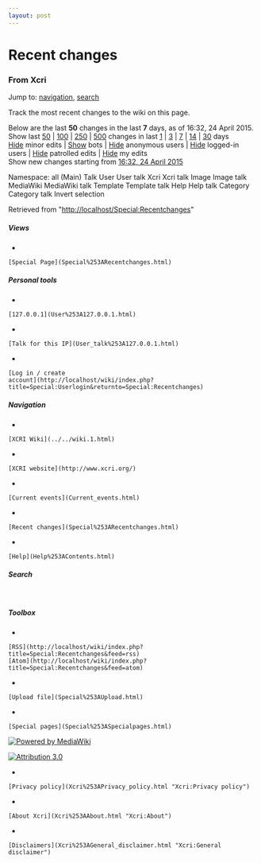 ```yaml
---
layout: post
---
```


<script>
  (function(i,s,o,g,r,a,m){i['GoogleAnalyticsObject']=r;i[r]=i[r]||function(){
  (i[r].q=i[r].q||[]).push(arguments)},i[r].l=1*new Date();a=s.createElement(o),
  m=s.getElementsByTagName(o)[0];a.async=1;a.src=g;m.parentNode.insertBefore(a,m)
  })(window,document,'script','https://www.google-analytics.com/analytics.js','ga');

  ga('create', 'UA-73710929-3', 'auto');
  ga('send', 'pageview');

</script>







Recent changes 
==============













### From Xcri 







Jump to: [navigation](Special%253ARecentchanges.html#column-one),
[search](Special%253ARecentchanges.html#searchInput)



Track the most recent changes to the wiki on this page.



Below are the last **50** changes in the last **7** days, as of 16:32,
24 April 2015.\
Show last
[50](http://localhost/wiki/index.php?title=Special:Recentchanges&limit=50 "Special:Recentchanges")
|
[100](http://localhost/wiki/index.php?title=Special:Recentchanges&limit=100 "Special:Recentchanges")
|
[250](http://localhost/wiki/index.php?title=Special:Recentchanges&limit=250 "Special:Recentchanges")
|
[500](http://localhost/wiki/index.php?title=Special:Recentchanges&limit=500 "Special:Recentchanges")
changes in last
[1](http://localhost/wiki/index.php?title=Special:Recentchanges&days=1 "Special:Recentchanges")
|
[3](http://localhost/wiki/index.php?title=Special:Recentchanges&days=3 "Special:Recentchanges")
|
[7](http://localhost/wiki/index.php?title=Special:Recentchanges&days=7 "Special:Recentchanges")
|
[14](http://localhost/wiki/index.php?title=Special:Recentchanges&days=14 "Special:Recentchanges")
|
[30](http://localhost/wiki/index.php?title=Special:Recentchanges&days=30 "Special:Recentchanges")
days\
[Hide](http://localhost/wiki/index.php?title=Special:Recentchanges&hideminor=1 "Special:Recentchanges")
minor edits |
[Show](http://localhost/wiki/index.php?title=Special:Recentchanges&hidebots=0 "Special:Recentchanges")
bots |
[Hide](http://localhost/wiki/index.php?title=Special:Recentchanges&hideanons=1 "Special:Recentchanges")
anonymous users |
[Hide](http://localhost/wiki/index.php?title=Special:Recentchanges&hideliu=1 "Special:Recentchanges")
logged-in users |
[Hide](http://localhost/wiki/index.php?title=Special:Recentchanges&hidepatrolled=1 "Special:Recentchanges")
patrolled edits |
[Hide](http://localhost/wiki/index.php?title=Special:Recentchanges&hidemyself=1 "Special:Recentchanges")
my edits\
Show new changes starting from [16:32, 24 April
2015](http://localhost/wiki/index.php?title=Special:Recentchanges&from=20150424163243 "Special:Recentchanges")




Namespace: all (Main) Talk User User talk Xcri Xcri talk Image Image
talk MediaWiki MediaWiki talk Template Template talk Help Help talk
Category Category talk Invert selection









Retrieved from
"[http://localhost/Special:Recentchanges](Special%253ARecentchanges.html)"

















##### Views



-   

    

    [Special Page](Special%253ARecentchanges.html)







##### Personal tools



-   

    

    [127.0.0.1](User%253A127.0.0.1.html)
-   

    

    [Talk for this IP](User_talk%253A127.0.0.1.html)
-   

    

    [Log in / create
    account](http://localhost/wiki/index.php?title=Special:Userlogin&returnto=Special:Recentchanges)











[](../../wiki.1.html "XCRI Wiki")





##### Navigation



-   

    

    [XCRI Wiki](../../wiki.1.html)
-   

    

    [XCRI website](http://www.xcri.org/)
-   

    

    [Current events](Current_events.html)
-   

    

    [Recent changes](Special%253ARecentchanges.html)
-   

    

    [Help](Help%253AContents.html)







##### Search





 









##### Toolbox



-   

    

    [RSS](http://localhost/wiki/index.php?title=Special:Recentchanges&feed=rss) 
    [Atom](http://localhost/wiki/index.php?title=Special:Recentchanges&feed=atom) 
-   

    

    [Upload file](Special%253AUpload.html)
-   

    

    [Special pages](Special%253ASpecialpages.html)















[![Powered by
MediaWiki](../skins/common/images/poweredby_mediawiki_88x31.png)](http://www.mediawiki.org/)





[![Attribution 3.0
](http://i.creativecommons.org/l/by/3.0/88x31.png)](http://creativecommons.org/licenses/by/3.0/)



-   

    

    [Privacy policy](Xcri%253APrivacy_policy.html "Xcri:Privacy policy")
-   

    

    [About Xcri](Xcri%253AAbout.html "Xcri:About")
-   

    

    [Disclaimers](Xcri%253AGeneral_disclaimer.html "Xcri:General disclaimer")




